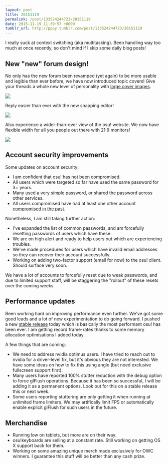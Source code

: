 ```yaml
---
layout: post
title: 20151119
permalink: /post/133524244723/20151119
date: 2015-11-19 11:39:57 +0000
tumblr_url: http://pppy.tumblr.com/post/133524244723/20151119
---
```

I really suck at context switching (aka multitasking). Been handling way too much at once recently, so don't mind if I skip some daily blog posts!

New "new" forum design!
------------------------

No only has the new forum been revamped (yet again) to be more usable and legible than ever before, we have now introduced topic covers! Give your threads a whole new level of personality with [large cover images](http://new.ppy.sh/forum/t/386669).

![](https://puu.sh/lr1iD/46fba6ac72.jpg)

Reply easier than ever with the new snapping editor!

![](https://puu.sh/lr1lC/0744b5b2f8.png)

Also experience a wider-than-ever view of the osu! website. We now have flexible width for all you people out there with 21:9 monitors!

![](https://puu.sh/lr1oi/49a82edfc3.png)

Account security improvements
-------------------------

Some updates on account security:

- I am confident that osu! has not been compromised.
- All users which were targeted so far have used the same password for 3+ years.
- Many used a very simple password, or shared the password across other services.
- All users compromised have had at least one other account [compromised in the past](https://haveibeenpwned.com/).

Nonetheless, I am still taking further action:

- I've expanded the list of common passwords, and am forcefully resetting passwords of users which have these.
- We are on high alert and ready to help users out which are experiencing troubles.
- We've made procedures for users which have invalid email addresses so they can recover their account successfully.
- Working on adding two-factor support (email for now) to the osu! client. Should surface very soon.

We have a lot of accounts to forcefully reset due to weak passwords, and due to limited support staff, will be staggering the "rollout" of these resets over the coming weeks.

Performance updates
--------------------

Been working hard on improving performance even further. We've got some good leads and a lot of new experimentation to do going forward. I pushed a new [stable release](https://osu.ppy.sh/p/changelog?v=b20151119.4) today which is basically the most performant osu! has been ever. I am getting record frame-rates thanks to some memory allocation optimisations I added today.

A few things that are coming:

- We need to address nvidia optimus users. I have tried to reach out to nvidia for a driver-level fix, but it's obvious they are not interested. We have some ideas on how to fix this using angle (but need exclusive fullscreen support first).
- Many users have reported 100% stutter reduction with the debug option to force glFlush operations. Because it has been so successful, I will be adding it as a permanent options. Look out for this on a stable release this or next week.
- Some users reporting stuttering are only getting it when running at unlimited frame limiters. We may artifically limit FPS or automatically enable explicit glFlush for such users in the future.

Merchandise
-----------

- Running low on tablets, but more are on their way.
- osu!keyboards are selling at a constant rate.  Still working on getting OS X support back for them.
- Working on some amazing unique merch made exclusively for OWC winners. I guarantee this stuff will be better than any cash prize.